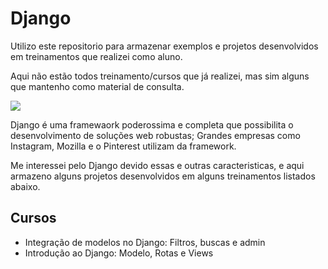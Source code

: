 # Django

<p> Utilizo este repositorio para armazenar exemplos e projetos desenvolvidos em treinamentos que realizei como aluno. </p>
<p> Aqui não estão todos treinamento/cursos que já realizei, mas sim alguns que mantenho como material de consulta. </p>

<img src='https://blog.knoldus.com/wp-content/uploads/2020/06/python-django.png' with='250'/>
<p>Django é uma framewaork poderossima e completa que possibilita o desenvolvimento de  soluções web robustas; Grandes empresas como Instagram, Mozilla e o Pinterest utilizam da framework.</p>
<p>Me interessei pelo Django devido essas e outras caracteristicas, e aqui armazeno alguns projetos desenvolvidos em alguns treinamentos listados abaixo.</p>

## Cursos

<ul>
<li>Integração de modelos no Django: Filtros, buscas e admin</li>
<li>Introdução ao Django: Modelo, Rotas e Views</li>


</ul>
